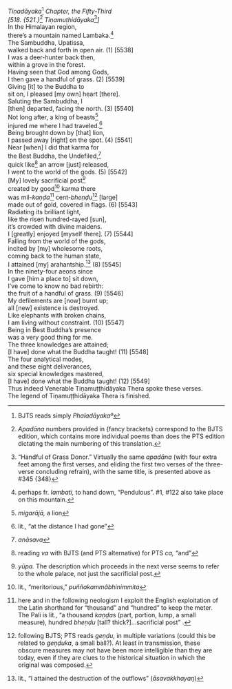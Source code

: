 *Tiṇadāyaka*[^1] *Chapter, the Fifty-Third*  
*\[518. {521.}*[^2] *Tiṇamuṭhidāyaka*[^3]*\]*  
In the Himalayan region,  
there’s a mountain named Lambaka.[^4]  
The Sambuddha, Upatissa,  
walked back and forth in open air. (1) \[5538\]  
I was a deer-hunter back then,  
within a grove in the forest.  
Having seen that God among Gods,  
I then gave a handful of grass. (2) \[5539\]  
Giving \[it\] to the Buddha to  
sit on, I pleased \[my own\] heart \[there\].  
Saluting the Sambuddha, I  
\[then\] departed, facing the north. (3) \[5540\]  
Not long after, a king of beasts[^5]  
injured me where I had traveled.[^6]  
Being brought down by \[that\] lion,  
I passed away \[right\] on the spot. (4) \[5541\]  
Near \[when\] I did that karma for  
the Best Buddha, the Undefiled,[^7]  
quick like[^8] an arrow \[just\] released,  
I went to the world of the gods. (5) \[5542\]  
\[My\] lovely sacrificial post[^9]  
created by good[^10] karma there  
was mil-*kaṇḍa*[^11] cent-*bheṇḍu*[^12] \[large\]  
made out of gold, covered in flags. (6) \[5543\]  
Radiating its brilliant light,  
like the risen hundred-rayed \[sun\],  
it’s crowded with divine maidens.  
I \[greatly\] enjoyed \[myself there\]. (7) \[5544\]  
Falling from the world of the gods,  
incited by \[my\] wholesome roots,  
coming back to the human state,  
I attained \[my\] arahantship.[^13] (8) \[5545\]  
In the ninety-four aeons since  
I gave \[him a place to\] sit down,  
I’ve come to know no bad rebirth:  
the fruit of a handful of grass. (9) \[5546\]  
My defilements are \[now\] burnt up;  
all \[new\] existence is destroyed.  
Like elephants with broken chains,  
I am living without constraint. (10) \[5547\]  
Being in Best Buddha’s presence  
was a very good thing for me.  
The three knowledges are attained;  
\[I have\] done what the Buddha taught! (11) \[5548\]  
The four analytical modes,  
and these eight deliverances,  
six special knowledges mastered,  
\[I have\] done what the Buddha taught! (12) \[5549\]  
Thus indeed Venerable Tiṇamuṭṭhidāyaka Thera spoke these verses.  
The legend of Tiṇamuṭṭhidāyaka Thera is finished.  
[^1]: BJTS reads simply *Phaladāyakaº*  
[^2]: *Apadāna* numbers provided in {fancy brackets} correspond to the
    BJTS edition, which contains more individual poems than does the PTS
    edition dictating the main numbering of this translation.  
[^3]: “Handful of Grass Donor.” Virtually the same *apadāna* (with four
    extra feet among the first verses, and eliding the first two verses
    of the three-verse concluding refrain), with the same title, is
    presented above as \#345 {348}  
[^4]: perhaps fr. *lambati,* to hand down, “Pendulous”. \#1, \#122 also
    take place on this mountain.  
[^5]: *migarājā,* a lion  
[^6]: lit., “at the distance I had gone”  
[^7]: *anāsava*  
[^8]: reading *va* with BJTS (and PTS alternative) for PTS *ca,* “and”  
[^9]: *yūpa.* The description which proceeds in the next verse seems to
    refer to the whole palace, not just the sacrificial post.  
[^10]: lit., “meritorious,” *puññakammâbhinimmita*  
[^11]: here and in the following neologism I exploit the English
    exploitation of the Latin shorthand for “thousand” and “hundred” to
    keep the meter. The Pali is lit., “a thousand *kaṇḍa*s (part,
    portion, lump, a small measure), hundred *bheṇḍu* \[tall?
    thick?\]...sacrificial post” .  
[^12]: following BJTS; PTS reads *geṇḍu,* in multiple variations (could
    this be related to *geṇḍuka*, a small ball?). At least in
    transmission, these obscure measures may not have been more
    intelligible than they are today, even if they are clues to the
    historical situation in which the original was composed.  
[^13]: lit., “I attained the destruction of the outflows”
    (*āsavakkhayaŋ*)
